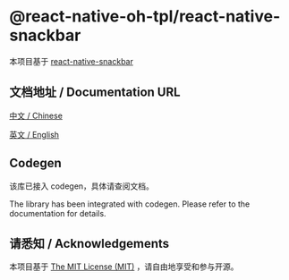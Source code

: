 # @react-native-oh-tpl/react-native-snackbar

本项目基于 [react-native-snackbar](https://github.com/cooperka/react-native-snackbar)

## 文档地址 / Documentation URL 

[中文 / Chinese](https://gitee.com/react-native-oh-library/usage-docs/blob/master/zh-cn/react-native-snackbar.md)

[英文 / English](https://gitee.com/react-native-oh-library/usage-docs/blob/master/zh-en/react-native-snackbar.md)

## Codegen

该库已接入 codegen，具体请查阅文档。

The library has been integrated with codegen. Please refer to the documentation for details.

## 请悉知 / Acknowledgements

本项目基于 [The MIT License (MIT)](https://github.com/cooperka/react-native-snackbar/blob/main/LICENSE) ，请自由地享受和参与开源。